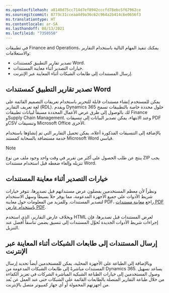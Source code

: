 ```yaml
---
ms.openlocfilehash: a8140d75cc714d7ef8942cccfd78ebc5f67962ce
ms.sourcegitcommit: 8773c31cceaa4d9a36c62c964a2b414c6e0656f3
ms.translationtype: HT
ms.contentlocale: ar-SA
ms.lasthandoff: 08/13/2021
ms.locfileid: "7350550"
---
```

في تطبيقات Finance and Operations، يمكنك تنفيذ المهام التالية باستخدام التقارير والاستعلامات:

- تصدير تقارير التطبيق كمستندات Word.
- خيارات التصدير أثناء معاينة المستندات.
- إرسال المستندات إلى طابعات الشبكات أثناء المعاينة عبر الإنترنت.

## <a name="export-application-reports-as-word-documents"></a>تصدير تقارير التطبيق كمستندات Word
يمكن للمستخدم إنشاء مستندات قابلة للتحرير باستخدام تعريفات التصميم القائمة على لغة تعريف التقارير (RDL). ويقدم Dynamics 365 حلول محددة خاصة بالتطبيقات تسمح لك بالوصول إلى طرق عرض الأعمال المحددة مسبقاً لبيانات تطبيقات Finance وSupply Chain Management. وعند الانتهاء، يمكن تصدير البيانات إلى تنسيقات PDF وCSV وتنسيقات Microsoft Office الأخرى. 

بالإضافة إلى التنسيقات المذكورة أعلاه، يمكن تحميل التقارير التي تم إنشاؤها باستخدام خدمة مستضافة بالسحابة كمستند Microsoft Word قياسي. 

> [!NOTE]
> ينتج عن طلب الحصول على أكثر من تقرير في وقت واحد وجود ملف من نوع ZIP يجب تنزيله وإلغاء ضغطه قبل استخدام مستندات Word.

## <a name="export-options-while-previewing-documents"></a>خيارات التصدير أثناء معاينة المستندات
ونظراً لأن معظم المستخدمين يفضلون عرض مستنداتهم قبل تصديرها، تتوفر خيارات شريط الأدوات على جميع الأجهزة المدعومة، مما يوفر حلاَ بسيطاً وسهل الاستخدام لتصدير المستندات. وللمزيد من المعلومات حول معاينة PDF، راجع [معاينة مستندات PDF باستخدام عارض PDF](/dynamics365/fin-ops-core/dev-itpro/analytics/preview-pdf-documents/?azure-portal=true).

وبخلاف عارض التقارير، الذي استخدم HTML لعرض المستندات قبل تصديرها، فإن إجراءات شريط الأدوات الجديدة تُحوِّل المستندات إلى تنسيق يضمن تناسقاً أفضل عند التنزيل.

## <a name="send-documents-to-network-printers-while-previewing-online"></a>إرسال المستندات إلى طابعات الشبكات أثناء المعاينة عبر الإنترنت
وبالإضافة إلى الطباعة على الأجهزة المحلية، يمكن للمستخدمين أيضاً تحديد إرسال المستندات مباشرةً إلى طابعات الشبكات المدعومة من Dynamics 365. يساعد تسهيل وصول المستخدمين إلى خيارات الطباعة الشبكية المباشرة الشركات في تعزيز الكفاءة من خلال طباعة التقارير المتصلة بالطابعات القائمة على الشبكات حتى عند العمل عن بُعد من أجهزتهم المحمولة أو أي جهاز كمبيوتر متصل بالإنترنت. 

